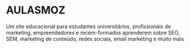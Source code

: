 # AULASMOZ
Um site educacional para estudantes universitários, profissionais de marketing, empreendedores e recém-formados aprenderem sobre SEO, SEM, marketing de conteúdo, redes sociais, email marketing e muito mais
